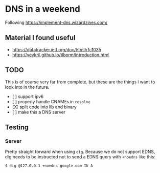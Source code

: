 # DNS in a weekend

Following https://implement-dns.wizardzines.com/

## Material I found useful

* https://datatracker.ietf.org/doc/html/rfc1035
* https://veykril.github.io/tlborm/introduction.html

## TODO

This is of course very far from complete, but these are the things I want to
look into in the future.

- [ ] support ipv6
- [ ] properly handle CNAMEs in `resolve`
- [X] split code into lib and binary
- [ ] make this a DNS server

## Testing

### Server

Pretty straight forward when using `dig`. Because we do not support EDNS, dig
needs to be instructed not to send a EDNS query with `+noedns` like this:

    $ dig @127.0.0.1 +noedns google.com IN A
